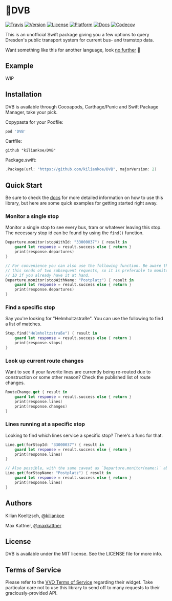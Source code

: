 # 🚆DVB

[![Travis](https://img.shields.io/travis/kiliankoe/DVB.svg?style=flat-square)](https://travis-ci.org/kiliankoe/DVB)
[![Version](https://img.shields.io/cocoapods/v/DVB.svg?style=flat-square)](http://cocoapods.org/pods/DVB)
[![License](https://img.shields.io/cocoapods/l/DVB.svg?style=flat-square)](http://cocoapods.org/pods/DVB)
[![Platform](https://img.shields.io/cocoapods/p/DVB.svg?style=flat-square)](http://cocoapods.org/pods/DVB)
[![Docs](https://img.shields.io/cocoapods/metrics/doc-percent/DVB.svg?style=flat-square)](http://cocoadocs.org/docsets/DVB)
[![Codecov](https://img.shields.io/codecov/c/github/kiliankoe/DVB.svg?style=flat-square)](https://codecov.io/gh/kiliankoe/DVB)

This is an unofficial Swift package giving you a few options to query Dresden's public transport system for current bus- and tramstop data.

Want something like this for another language, look [no further](https://github.com/kiliankoe/vvo#libraries) 🙂



## Example

WIP



## Installation

DVB is available through Cocoapods, Carthage/Punic and Swift Package Manager, take your pick.

Copypasta for your Podfile:

```ruby
pod 'DVB'
```

Cartfile:

```
github "kiliankoe/DVB"
```

Package.swift:

```swift
.Package(url: "https://github.com/kiliankoe/DVB", majorVersion: 2)
```



## Quick Start

Be sure to check the [docs](http://cocoadocs.org/docsets/DVB) for more detailed information on how to use this library, but here are some quick examples for getting started right away.

### Monitor a single stop

Monitor a single stop to see every bus, tram or whatever leaving this stop. The necessary stop id can be found by using the `find()` function.

```swift
Departure.monitor(stopWithId: "33000037") { result in
	guard let response = result.success else { return }
	print(response.departures)
}

// For convenience you can also use the following function. Be aware though that
// this sends of two subsequent requests, so it is preferable to monitor a stop's
// ID if you already have it at hand.
Departure.monitor(stopWithName: "Postplatz") { result in
	guard let response = result.success else { return }
	print(response.departures)
}
```

### Find a specific stop

Say you're looking for "Helmholtzstraße". You can use the following to find a list of matches.

```swift
Stop.find("Helmholtzstraße") { result in
	guard let response = result.success else { return }
	print(response.stops)
}
```

### Look up current route changes

Want to see if your favorite lines are currently being re-routed due to construction or some other reason? Check the published list of route changes.

```swift
RouteChange.get { result in
	guard let response = result.success else { return }
	print(response.lines)
	print(response.changes)
}
```

### Lines running at a specific stop

Looking to find which lines service a specific stop? There's a func for that.

```swift
Line.get(forStopId: "33000037") { result in
	guard let response = result.success else { return }
	print(response.lines)
}

// Also possible, with the same caveat as `Departure.monitor(name:)` above.
Line.get(forStopName: "Postplatz") { result in 
	guard let response = result.success else { return }
	print(response.lines)
}
```

## Authors

Kilian Koeltzsch, [@kiliankoe](https://github.com/kiliankoe)

Max Kattner, [@maxkattner](https://github.com/maxkattner)



## License

DVB is available under the MIT license. See the LICENSE file for more info.



## Terms of Service

Please refer to the [VVO Terms of Service](https://www.vvo-online.de/de/service/widgets/nutzungsbedingungen-1671.cshtml) regarding their widget. Take particular care not to use this library to send off to many requests to their graciously-provided API.
